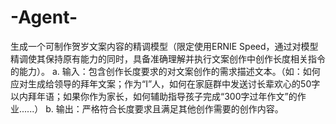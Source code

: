 # -Agent-
生成一个可制作贺岁文案内容的精调模型（限定使用ERNIE Speed，通过对模型精调使其保持原有能力的同时，具备准确理解并执行文案创作中创作长度相关指令的能力）。   a. 输入：包含创作长度要求的对文案创作的需求描述文本。（如：如何应对生成给领导的拜年文案；作为“I”人，如何在家庭群中发送讨长辈欢心的50字以内拜年语；如果你作为家长，如何辅助指导孩子完成“300字过年作文”的作业......）   b. 输出：严格符合长度要求且满足其他创作需要的创作内容。
